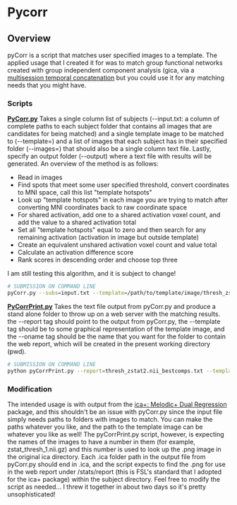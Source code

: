 # Pycorr

## Overview
pyCorr is a script that matches user specified images to a template.  The applied usage that I created it for was to match group functional networks created with group independent component analysis (gica, via a [multisession temporal concatenation](http://www.fmrib.ox.ac.uk/fsl/melodic/index.html) but you could use it for any matching needs that you might have.  


### Scripts
**[PyCorr.py](pycorr.py.md)** Takes a single column list of subjects (--input.txt: a column of complete paths to each subject folder that contains all images that are candidates for being matched) and a single template image to be matched to (--template=) and a list of images that each subject has in their specified folder (--images=) that should also be a single column text file.  Lastly, specify an output folder (--output) where a text file with results will be generated. An overview of the method is as follows:

  * Read in images
  * Find spots that meet some user specified threshold, convert coordinates to MNI space, call this list "template hotspots"
  * Look up "template hotspots" in each image you are trying to match after converting MNI coordinates back to raw coordinate space
  * For shared activation, add one to a shared activation voxel count, and add the value to a shared activation total
  * Set all "template hotspots" equal to zero and then search for any remaining activation (activation in image but outside template)
  * Create an equivalent unshared activation voxel count and value total
  * Calculate an activation difference score
  * Rank scores in descending order and choose top three

I am still testing this algorithm, and it is subject to change!

```bash
# SUBMISSION ON COMMAND LINE
pyCorr.py --subs=input.txt --template=/path/to/template/image/thresh_zstat27.nii.gz --images=images.txt --output=/path/to/output/folder
```

**[PyCorrPrint.py](PyCorrPrint.py.md)** Takes the text file output from pyCorr.py and produce a stand alone folder to throw up on a web server with the matching results.  the --report tag should point to the output from pyCorr.py, the --template tag should be to some graphical representation of the template image, and the --oname tag should be the name that you want for the folder to contain the web report, which will be created in the present working directory (pwd).

```bash
# SUBMISSION ON COMMAND LINE
python pyCorrPrint.py --report=thresh_zstat2.nii_bestcomps.txt --template=../groupmelodic.ica/report/IC_2_thresh.png --oname=thresh2
```

### Modification

The intended usage is with output from the [ica+: Melodic+ Dual Regression](melodic-dual-regression.md) package, and this shouldn't be an issue with pyCorr.py since the input file simply needs paths to folders with images to match. You can make the paths whatever you like, and the path to the template image can be whatever you like as well!  The pyCorrPrint.py script, however, is expecting the names of the images to have a number in them (for example, zstat_thresh_1.nii.gz) and this number is used to look up the .png image in the original ica directory.  Each .ica folder path in the output file from pyCorr.py should end in .ica, and the script expects to find the .png for use in the web report under /stats/report (this is FSL's standard that I adopted for the ica+ package) within the subject directory.  Feel free to modify the script as needed... I threw it together in about two days so it's pretty unsophisticated!
